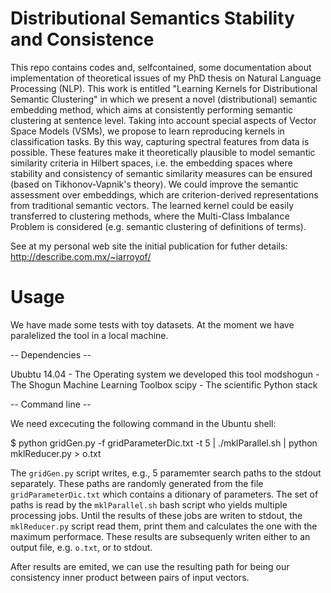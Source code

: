 # Distributional Semantics Stability and Consistence
This repo contains codes and, selfcontained, some documentation about implementation of theoretical issues of my PhD thesis on Natural Language Processing (NLP). This work is entitled "Learning Kernels for Distributional Semantic Clustering" in which we present a novel (distributional) semantic embedding method, which aims at consistently performing semantic clustering at sentence level. Taking into account special aspects of Vector Space Models (VSMs), we propose to learn reproducing kernels in classification tasks. By this way, capturing spectral features from data is possible. These features make it theoretically plausible to model semantic similarity criteria in Hilbert spaces, i.e. the embedding spaces where stability and consistency of semantic similarity measures can be ensured (based on Tikhonov-Vapnik's theory). We could improve the semantic assessment over embeddings, which are criterion-derived representations from traditional semantic vectors. The learned kernel could be easily transferred to clustering methods, where the Multi-Class Imbalance Problem is considered (e.g. semantic clustering of definitions of terms).

See at my personal web site the initial publication for futher details: http://describe.com.mx/~iarroyof/

# Usage

We have made some tests with toy datasets. At the moment we have paralelized the tool in a local machine. 

-- Dependencies --

Ububtu 14.04 - The Operating system we developed this tool
modshogun - The Shogun Machine Learning Toolbox
scipy - The scientific Python stack

-- Command line --

We need excecuting the following command in the Ubuntu shell:

$ python gridGen.py -f gridParameterDic.txt -t 5 | ./mklParallel.sh | python mklReducer.py > o.txt

The `gridGen.py` script writes, e.g., 5 paramemter search paths to the stdout separately. These paths are randomly generated from the  file `gridParameterDic.txt` which contains a ditionary of parameters. The set of paths is read by the `mklParallel.sh` bash script who yields multiple processing jobs. Until the results of these jobs are writen to stdout, the `mklReducer.py` script read them, print them and calculates the one with the maximum performace. These results are subsequenly writen either to an output file, e.g. `o.txt`, or to stdout.

After results are emited, we can use the resulting path for being our consistency inner product between pairs of input vectors.
